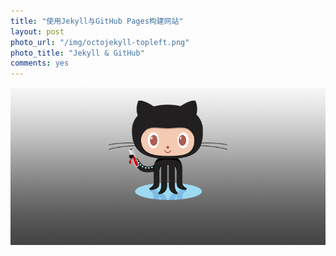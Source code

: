 ```yaml
---
title: "使用Jekyll与GitHub Pages构建网站"
layout: post
photo_url: "/img/octojekyll-topleft.png"
photo_title: "Jekyll & GitHub"
comments: yes
---
```

![](/img/octojekyll.png)
